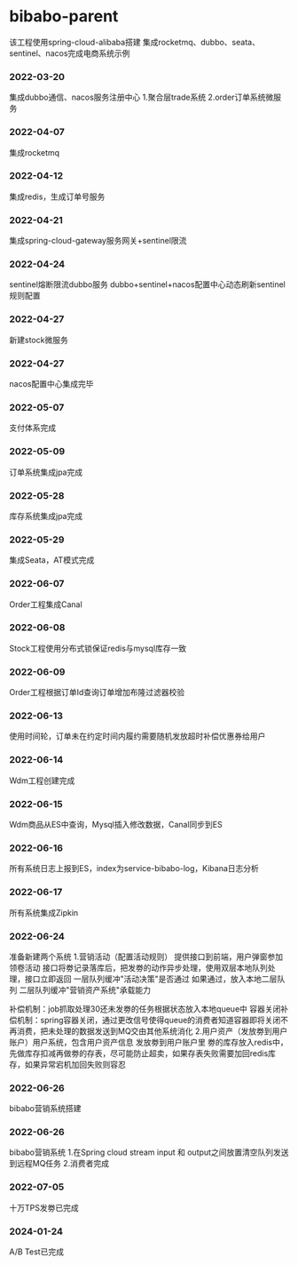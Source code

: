 # bibabo-parent

该工程使用spring-cloud-alibaba搭建
集成rocketmq、dubbo、seata、sentinel、nacos完成电商系统示例

### 2022-03-20
集成dubbo通信、nacos服务注册中心
1.聚合层trade系统
2.order订单系统微服务

### 2022-04-07
集成rocketmq

### 2022-04-12
集成redis，生成订单号服务

### 2022-04-21
集成spring-cloud-gateway服务网关+sentinel限流

### 2022-04-24
sentinel熔断限流dubbo服务
dubbo+sentinel+nacos配置中心动态刷新sentinel规则配置

### 2022-04-27
新建stock微服务

### 2022-04-27
nacos配置中心集成完毕

### 2022-05-07
支付体系完成

### 2022-05-09
订单系统集成jpa完成

### 2022-05-28
库存系统集成jpa完成

### 2022-05-29
集成Seata，AT模式完成

### 2022-06-07
Order工程集成Canal

### 2022-06-08
Stock工程使用分布式锁保证redis与mysql库存一致

### 2022-06-09
Order工程根据订单Id查询订单增加布隆过滤器校验

### 2022-06-13
使用时间轮，订单未在约定时间内履约需要随机发放超时补偿优惠券给用户

### 2022-06-14
Wdm工程创建完成

### 2022-06-15
Wdm商品从ES中查询，Mysql插入修改数据，Canal同步到ES

### 2022-06-16
所有系统日志上报到ES，index为service-bibabo-log，Kibana日志分析

### 2022-06-17
所有系统集成Zipkin

### 2022-06-24
准备新建两个系统
1.营销活动（配置活动规则）
提供接口到前端，用户弹窗参加领卷活动
接口将劵记录落库后，把发劵的动作异步处理，使用双层本地队列处理，接口立即返回
一层队列缓冲"活动决策"是否通过
如果通过，放入本地二层队列
二层队列缓冲"营销资产系统"承载能力

补偿机制：job抓取处理30还未发劵的任务根据状态放入本地queue中
容器关闭补偿机制：spring容器关闭，通过更改信号使得queue的消费者知道容器即将关闭不再消费，把未处理的数据发送到MQ交由其他系统消化
2.用户资产（发放劵到用户账户）用户系统，包含用户资产信息
发放劵到用户账户里
劵的库存放入redis中，先做库存扣减再做劵的存表，尽可能防止超卖，如果存表失败需要加回redis库存，如果异常宕机加回失败则容忍

### 2022-06-26
bibabo营销系统搭建

### 2022-06-26
bibabo营销系统
1.在Spring cloud stream input 和 output之间放置清空队列发送到远程MQ任务
2.消费者完成

### 2022-07-05
十万TPS发劵已完成

### 2024-01-24
A/B Test已完成
